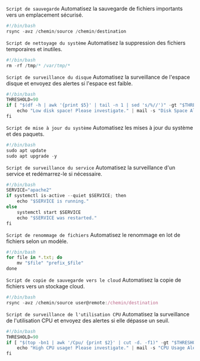 `Script de sauvegarde`
Automatisez la sauvegarde de fichiers importants vers un emplacement sécurisé.
```js
#!/bin/bash
rsync -avz /chemin/source /chemin/destination
```
`Script de nettoyage du système`
Automatisez la suppression des fichiers temporaires et inutiles.
```js
#!/bin/bash
rm -rf /tmp/* /var/tmp/*
```
`Script de surveillance du disque`
Automatisez la surveillance de l'espace disque et envoyez des alertes si l'espace est faible.
```js
#!/bin/bash
THRESHOLD=90
if [ "$(df -h | awk '{print $5}' | tail -n 1 | sed 's/%//')" -gt "$THRESHOLD" ]; then
    echo "Low disk space! Please investigate." | mail -s "Disk Space Alert" admin@example.com
fi
```
`Script de mise à jour du système`
Automatisez les mises à jour du système et des paquets.
```js
#!/bin/bash
sudo apt update
sudo apt upgrade -y
```
`Script de surveillance du service`
Automatisez la surveillance d'un service et redémarrez-le si nécessaire.
```js
#!/bin/bash
SERVICE="apache2"
if systemctl is-active --quiet $SERVICE; then
    echo "$SERVICE is running."
else
    systemctl start $SERVICE
    echo "$SERVICE was restarted."
fi
```
`Script de renommage de fichiers`
Automatisez le renommage en lot de fichiers selon un modèle.
```js
#!/bin/bash
for file in *.txt; do
    mv "$file" "prefix_$file"
done
```
`Script de copie de sauvegarde vers le cloud`
Automatisez la copie de fichiers vers un stockage cloud.
```js
#!/bin/bash
rsync -avz /chemin/source user@remote:/chemin/destination
```
`Script de surveillance de l'utilisation CPU`
Automatisez la surveillance de l'utilisation CPU et envoyez des alertes si elle dépasse un seuil.
```js
#!/bin/bash
THRESHOLD=90
if [ "$(top -bn1 | awk '/Cpu/ {print $2}' | cut -d. -f1)" -gt "$THRESHOLD" ]; then
    echo "High CPU usage! Please investigate." | mail -s "CPU Usage Alert" admin@example.com
fi
```
